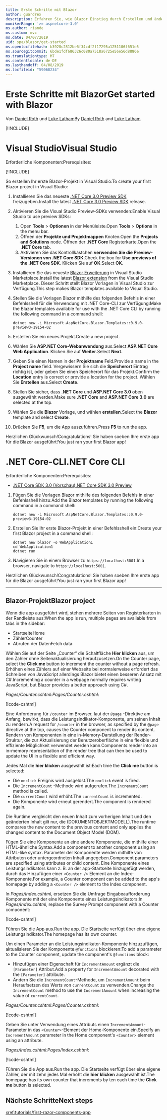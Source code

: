 ```yaml
---
title: Erste Schritte mit Blazor
author: guardrex
description: Erfahren Sie, wie Blazor Einstieg durch Erstellen und ändern ein Projekt Blazor.
monikerRange: '>= aspnetcore-3.0'
ms.author: riande
ms.custom: mvc
ms.date: 04/07/2019
uid: spa/blazor/get-started
ms.openlocfilehash: b3928c2812be6f34cdf2f17295a1251106f651e5
ms.sourcegitcommit: 6bde1fdf686326c080a7518a6725e56e56d8886e
ms.translationtype: MT
ms.contentlocale: de-DE
ms.lasthandoff: 04/08/2019
ms.locfileid: "59068234"
---
```

# <a name="get-started-with-blazor"></a><span data-ttu-id="bed74-103">Erste Schritte mit Blazor</span><span class="sxs-lookup"><span data-stu-id="bed74-103">Get started with Blazor</span></span>

<span data-ttu-id="bed74-104">Von [Daniel Roth](https://github.com/danroth27) und [Luke Latham](https://github.com/guardrex)</span><span class="sxs-lookup"><span data-stu-id="bed74-104">By [Daniel Roth](https://github.com/danroth27) and [Luke Latham](https://github.com/guardrex)</span></span>

[!INCLUDE[](~/includes/razor-components-preview-notice.md)]

# [<a name="visual-studio"></a><span data-ttu-id="bed74-105">Visual Studio</span><span class="sxs-lookup"><span data-stu-id="bed74-105">Visual Studio</span></span>](#tab/visual-studio)

<span data-ttu-id="bed74-106">Erforderliche Komponenten:</span><span class="sxs-lookup"><span data-stu-id="bed74-106">Prerequisites:</span></span>

[!INCLUDE[](~/includes/net-core-prereqs-vs-3.0.md)]

<span data-ttu-id="bed74-107">So erstellen Ihr erste Blazor-Projekt in Visual Studio:</span><span class="sxs-lookup"><span data-stu-id="bed74-107">To create your first Blazor project in Visual Studio:</span></span>

1. <span data-ttu-id="bed74-108">Installieren Sie das neueste [.NET Core 3.0 Preview SDK](https://dotnet.microsoft.com/download/dotnet-core/3.0) freizugeben.</span><span class="sxs-lookup"><span data-stu-id="bed74-108">Install the latest [.NET Core 3.0 Preview SDK](https://dotnet.microsoft.com/download/dotnet-core/3.0) release.</span></span>
1. <span data-ttu-id="bed74-109">Aktivieren Sie die Visual Studio Preview-SDKs verwenden:</span><span class="sxs-lookup"><span data-stu-id="bed74-109">Enable Visual Studio to use preview SDKs:</span></span>
   1. <span data-ttu-id="bed74-110">Open **Tools** > **Optionen** in der Menüleiste.</span><span class="sxs-lookup"><span data-stu-id="bed74-110">Open **Tools** > **Options** in the menu bar.</span></span>
   1. <span data-ttu-id="bed74-111">Öffnen der **Projekte und Projektmappen** Knoten.</span><span class="sxs-lookup"><span data-stu-id="bed74-111">Open the **Projects and Solutions** node.</span></span> <span data-ttu-id="bed74-112">Öffnen der **.NET Core** Registerkarte.</span><span class="sxs-lookup"><span data-stu-id="bed74-112">Open the **.NET Core** tab.</span></span>
   1. <span data-ttu-id="bed74-113">Aktivieren Sie das Kontrollkästchen **verwenden Sie die Preview-Versionen von .NET Core SDK**.</span><span class="sxs-lookup"><span data-stu-id="bed74-113">Check the box for **Use previews of the .NET Core SDK**.</span></span> <span data-ttu-id="bed74-114">Klicken Sie auf **OK**.</span><span class="sxs-lookup"><span data-stu-id="bed74-114">Select **OK**.</span></span>
1. <span data-ttu-id="bed74-115">Installieren Sie das neueste [Blazor Erweiterung](https://go.microsoft.com/fwlink/?linkid=870389) in Visual Studio Marketplace.</span><span class="sxs-lookup"><span data-stu-id="bed74-115">Install the latest [Blazor extension](https://go.microsoft.com/fwlink/?linkid=870389) from the Visual Studio Marketplace.</span></span> <span data-ttu-id="bed74-116">Dieser Schritt stellt Blazor Vorlagen in Visual Studio zur Verfügung.</span><span class="sxs-lookup"><span data-stu-id="bed74-116">This step makes Blazor templates available to Visual Studio.</span></span>
1. <span data-ttu-id="bed74-117">Stellen Sie die Vorlagen Blazor mithilfe des folgenden Befehls in einer Befehlsshell für die Verwendung mit .NET Core-CLI zur Verfügung:</span><span class="sxs-lookup"><span data-stu-id="bed74-117">Make the Blazor templates available for use with the .NET Core CLI by running the following command in a command shell:</span></span>

   ```console
   dotnet new -i Microsoft.AspNetCore.Blazor.Templates::0.9.0-preview3-19154-02
   ```
1. <span data-ttu-id="bed74-118">Erstellen Sie ein neues Projekt.</span><span class="sxs-lookup"><span data-stu-id="bed74-118">Create a new project.</span></span>
1. <span data-ttu-id="bed74-119">Wählen Sie **ASP.NET Core-Webanwendung** aus.</span><span class="sxs-lookup"><span data-stu-id="bed74-119">Select **ASP.NET Core Web Application**.</span></span> <span data-ttu-id="bed74-120">Klicken Sie auf **Weiter**.</span><span class="sxs-lookup"><span data-stu-id="bed74-120">Select **Next**.</span></span>
1. <span data-ttu-id="bed74-121">Geben Sie einen Namen in der **Projektname** Feld.</span><span class="sxs-lookup"><span data-stu-id="bed74-121">Provide a name in the **Project name** field.</span></span> <span data-ttu-id="bed74-122">Vergewissern Sie sich die **Speicherort** Eintrag richtig ist, oder geben Sie einen Speicherort für das Projekt.</span><span class="sxs-lookup"><span data-stu-id="bed74-122">Confirm the **Location** entry is correct or provide a location for the project.</span></span> <span data-ttu-id="bed74-123">Wählen Sie **Erstellen** aus.</span><span class="sxs-lookup"><span data-stu-id="bed74-123">Select **Create**.</span></span>
1. <span data-ttu-id="bed74-124">Stellen Sie sicher, dass **.NET Core** und **ASP.NET Core 3.0** oben ausgewählt werden.</span><span class="sxs-lookup"><span data-stu-id="bed74-124">Make sure **.NET Core** and **ASP.NET Core 3.0** are selected at the top.</span></span>
1. <span data-ttu-id="bed74-125">Wählen Sie die **Blazor** Vorlage, und wählen **erstellen**.</span><span class="sxs-lookup"><span data-stu-id="bed74-125">Select the **Blazor** template and select **Create**.</span></span>
1. <span data-ttu-id="bed74-126">Drücken Sie **F5**, um die App auszuführen.</span><span class="sxs-lookup"><span data-stu-id="bed74-126">Press **F5** to run the app.</span></span>

<span data-ttu-id="bed74-127">Herzlichen Glückwunsch!</span><span class="sxs-lookup"><span data-stu-id="bed74-127">Congratulations!</span></span> <span data-ttu-id="bed74-128">Sie haben soeben Ihre erste app für die Blazor ausgeführt!</span><span class="sxs-lookup"><span data-stu-id="bed74-128">You just ran your first Blazor app!</span></span>

<!--

# [Visual Studio Code](#tab/visual-studio-code)

Prerequisites:

[!INCLUDE[](~/includes/net-core-prereqs-vsc-3.0.md)]

To create your first Blazor project in Visual Studio Code:

1. Execute the following command in a command shell:

   ```console
   dotnet new blazor -o WebApplication1
   ```

1. Open the *WebApplication1* folder in Visual Studio Code.

1. Visual Studio code offers to create assets to build and debug the app, which includes the *tasks.json* and *launch.json* files. Select **Yes** to add the assets.

1. Execute the app using the Visual Studio Code debugger.

1. In a browser, navigate to `https://localhost:5001`.

Congratulations! You just ran your first Blazor app!

# [Visual Studio for Mac](#tab/visual-studio-mac)

.NET Core 3.0 will be supported with Visual Studio for Mac version 8.0 or later. Visual Studio for Mac version 8.0 Preview isn't available at this time.

Use the [.NET Core CLI version of this topic](xref:razor-components/get-started?tabs=netcore-cli) on macOS.

[!INCLUDE[](~/includes/net-core-prereqs-mac-3.0.md)]

To create your first project Blazor project in Visual Studio for Mac:

1. Select **File** > **New Solution** or **New Project**.
1. In the sidebar, select **.NET Core** > **App**.
1. Select **Blazor** and select **Next**.
1. The **Target Framework** defaults to **.NET Core 3.0**. Select **Next**.
1. In the **Project Name** field, enter `WebApplication1`. Select **Create**.
1. Select **Run** > **Run Without Debugging** to run the app *without the debugger*. Running with the debugger isn't supported at this time.

Congratulations! You just ran your first Blazor app!
-->

# [<a name="net-core-cli"></a><span data-ttu-id="bed74-129">.NET Core-CLI</span><span class="sxs-lookup"><span data-stu-id="bed74-129">.NET Core CLI</span></span>](#tab/netcore-cli/)

<span data-ttu-id="bed74-130">Erforderliche Komponenten:</span><span class="sxs-lookup"><span data-stu-id="bed74-130">Prerequisites:</span></span>

* [<span data-ttu-id="bed74-131">.NET Core SDK 3.0 (Vorschau)</span><span class="sxs-lookup"><span data-stu-id="bed74-131">.NET Core SDK 3.0 Preview</span></span>](https://dotnet.microsoft.com/download/dotnet-core/3.0)

1. <span data-ttu-id="bed74-132">Fügen Sie die Vorlagen Blazor mithilfe des folgenden Befehls in einer Befehlsshell hinzu:</span><span class="sxs-lookup"><span data-stu-id="bed74-132">Add the Blazor templates by running the following command in a command shell:</span></span>

   ```console
   dotnet new -i Microsoft.AspNetCore.Blazor.Templates::0.9.0-preview3-19154-02
   ```

1. <span data-ttu-id="bed74-133">Erstellen Sie Ihr erste Blazor-Projekt in einer Befehlsshell ein:</span><span class="sxs-lookup"><span data-stu-id="bed74-133">Create your first Blazor project in a command shell:</span></span>

   ```console
   dotnet new blazor -o WebApplication1
   cd WebApplication1
   dotnet run
   ```

1. <span data-ttu-id="bed74-134">Navigieren Sie in einem Browser zu `https://localhost:5001`.</span><span class="sxs-lookup"><span data-stu-id="bed74-134">In a browser, navigate to `https://localhost:5001`.</span></span>

<span data-ttu-id="bed74-135">Herzlichen Glückwunsch!</span><span class="sxs-lookup"><span data-stu-id="bed74-135">Congratulations!</span></span> <span data-ttu-id="bed74-136">Sie haben soeben Ihre erste app für die Blazor ausgeführt!</span><span class="sxs-lookup"><span data-stu-id="bed74-136">You just ran your first Blazor app!</span></span>

---

## <a name="blazor-project"></a><span data-ttu-id="bed74-137">Blazor-Projekt</span><span class="sxs-lookup"><span data-stu-id="bed74-137">Blazor project</span></span>

<span data-ttu-id="bed74-138">Wenn die app ausgeführt wird, stehen mehrere Seiten von Registerkarten in der Randleiste aus:</span><span class="sxs-lookup"><span data-stu-id="bed74-138">When the app is run, multiple pages are available from tabs in the sidebar:</span></span>

* <span data-ttu-id="bed74-139">Startseite</span><span class="sxs-lookup"><span data-stu-id="bed74-139">Home</span></span>
* <span data-ttu-id="bed74-140">Zähler</span><span class="sxs-lookup"><span data-stu-id="bed74-140">Counter</span></span>
* <span data-ttu-id="bed74-141">Abrufen der Daten</span><span class="sxs-lookup"><span data-stu-id="bed74-141">Fetch data</span></span>

<span data-ttu-id="bed74-142">Wählen Sie auf der Seite „Counter“ die Schaltfläche **Hier klicken** aus, um den Zähler ohne Seitenaktualisierung heraufzusetzen.</span><span class="sxs-lookup"><span data-stu-id="bed74-142">On the Counter page, select the **Click me** button to increment the counter without a page refresh.</span></span> <span data-ttu-id="bed74-143">Erhöhen eines Zählers auf einer Webseite bei normalerweise erfordert das Schreiben von JavaScript allerdings Blazor bietet einen besseren Ansatz mit C#.</span><span class="sxs-lookup"><span data-stu-id="bed74-143">Incrementing a counter in a webpage normally requires writing JavaScript, but Blazor provides a better approach using C#.</span></span>

<span data-ttu-id="bed74-144">*Pages/Counter.cshtml*:</span><span class="sxs-lookup"><span data-stu-id="bed74-144">*Pages/Counter.cshtml*:</span></span>

[!code-cshtml[](get-started/samples_snapshot/3.x/Counter1.cshtml)]

<span data-ttu-id="bed74-145">Eine Anforderung für `/counter` im Browser, laut der `@page` -Direktive am Anfang, bewirkt, dass die Leistungsindikator-Komponente, um seinen Inhalt zu rendern.</span><span class="sxs-lookup"><span data-stu-id="bed74-145">A request for `/counter` in the browser, as specified by the `@page` directive at the top, causes the Counter component to render its content.</span></span> <span data-ttu-id="bed74-146">Rendern von Komponenten in eine in-Memory-Darstellung der Render-Struktur, die zur Aktualisierung der Benutzeroberfläche in eine flexible und effiziente Möglichkeit verwendet werden kann.</span><span class="sxs-lookup"><span data-stu-id="bed74-146">Components render into an in-memory representation of the render tree that can then be used to update the UI in a flexible and efficient way.</span></span>

<span data-ttu-id="bed74-147">Jedes Mal die **hier klicken** ausgewählt ist:</span><span class="sxs-lookup"><span data-stu-id="bed74-147">Each time the **Click me** button is selected:</span></span>

* <span data-ttu-id="bed74-148">Die `onclick` Ereignis wird ausgelöst.</span><span class="sxs-lookup"><span data-stu-id="bed74-148">The `onclick` event is fired.</span></span>
* <span data-ttu-id="bed74-149">Die `IncrementCount` -Methode wird aufgerufen.</span><span class="sxs-lookup"><span data-stu-id="bed74-149">The `IncrementCount` method is called.</span></span>
* <span data-ttu-id="bed74-150">Die `currentCount` wird erhöht.</span><span class="sxs-lookup"><span data-stu-id="bed74-150">The `currentCount` is incremented.</span></span>
* <span data-ttu-id="bed74-151">Die Komponente wird erneut gerendert.</span><span class="sxs-lookup"><span data-stu-id="bed74-151">The component is rendered again.</span></span>

<span data-ttu-id="bed74-152">Die Runtime vergleicht den neuen Inhalt zum vorherigen Inhalt und den geänderten Inhalt gilt nur, die (DOKUMENTOBJEKTMODELL).</span><span class="sxs-lookup"><span data-stu-id="bed74-152">The runtime compares the new content to the previous content and only applies the changed content to the Document Object Model (DOM).</span></span>

<span data-ttu-id="bed74-153">Fügen Sie eine Komponente an eine andere Komponente, die mithilfe einer HTML-ähnliche Syntax.</span><span class="sxs-lookup"><span data-stu-id="bed74-153">Add a component to another component using an HTML-like syntax.</span></span> <span data-ttu-id="bed74-154">Parameter der Komponente werden mithilfe von Attributen oder untergeordneten Inhalt angegeben.</span><span class="sxs-lookup"><span data-stu-id="bed74-154">Component parameters are specified using attributes or child content.</span></span> <span data-ttu-id="bed74-155">Eine Komponente eines Leistungsindikators kann z. B. an der app-Startseite hinzugefügt werden, durch das Hinzufügen einer `<Counter />` Element an die Index-Komponente.</span><span class="sxs-lookup"><span data-stu-id="bed74-155">For example, a Counter component can be added to the app's homepage by adding a `<Counter />` element to the Index component.</span></span>

<span data-ttu-id="bed74-156">In *Pages/Index.cshtml*, ersetzen Sie die Umfrage Eingabeaufforderung Komponente mit der eine Komponente eines Leistungsindikators:</span><span class="sxs-lookup"><span data-stu-id="bed74-156">In *Pages/Index.cshtml*, replace the Survey Prompt component with a Counter component:</span></span>

[!code-cshtml[](get-started/samples_snapshot/3.x/Index1.cshtml?highlight=7)]

<span data-ttu-id="bed74-157">Führen Sie die App aus.</span><span class="sxs-lookup"><span data-stu-id="bed74-157">Run the app.</span></span> <span data-ttu-id="bed74-158">Die Startseite verfügt über eine eigene Leistungsindikator.</span><span class="sxs-lookup"><span data-stu-id="bed74-158">The homepage has its own counter.</span></span>

<span data-ttu-id="bed74-159">Um einen Parameter an die Leistungsindikator-Komponente hinzuzufügen, aktualisieren Sie der Komponente `@functions` blockieren:</span><span class="sxs-lookup"><span data-stu-id="bed74-159">To add a parameter to the Counter component, update the component's `@functions` block:</span></span>

* <span data-ttu-id="bed74-160">Hinzufügen einer Eigenschaft für `IncrementAmount` ergänzt die `[Parameter]` Attribut.</span><span class="sxs-lookup"><span data-stu-id="bed74-160">Add a property for `IncrementAmount` decorated with the `[Parameter]` attribute.</span></span>
* <span data-ttu-id="bed74-161">Ändern Sie die `IncrementCount`-Methode, um `IncrementAmount` beim Heraufsetzen des Werts von `currentCount` zu verwenden.</span><span class="sxs-lookup"><span data-stu-id="bed74-161">Change the `IncrementCount` method to use the `IncrementAmount` when increasing the value of `currentCount`.</span></span>

<span data-ttu-id="bed74-162">*Pages/Counter.cshtml*:</span><span class="sxs-lookup"><span data-stu-id="bed74-162">*Pages/Counter.cshtml*:</span></span>

[!code-cshtml[](get-started/samples_snapshot/3.x/Counter2.cshtml?highlight=4,8)]

<span data-ttu-id="bed74-163">Geben Sie unter Verwendung eines Attributs einen `IncrementAmount`-Parameter in das `<Counter>`-Element der Home-Komponente ein.</span><span class="sxs-lookup"><span data-stu-id="bed74-163">Specify an `IncrementAmount` parameter in the Home component's `<Counter>` element using an attribute.</span></span>

<span data-ttu-id="bed74-164">*Pages/Index.cshtml*:</span><span class="sxs-lookup"><span data-stu-id="bed74-164">*Pages/Index.cshtml*:</span></span>

[!code-cshtml[](get-started/samples_snapshot/3.x/Index2.cshtml)]

<span data-ttu-id="bed74-165">Führen Sie die App aus.</span><span class="sxs-lookup"><span data-stu-id="bed74-165">Run the app.</span></span> <span data-ttu-id="bed74-166">Die Startseite verfügt über eine eigene Zähler, der mit zehn jedes Mal erhöht die **hier klicken** ausgewählt ist.</span><span class="sxs-lookup"><span data-stu-id="bed74-166">The homepage has its own counter that increments by ten each time the **Click me** button is selected.</span></span>

## <a name="next-steps"></a><span data-ttu-id="bed74-167">Nächste Schritte</span><span class="sxs-lookup"><span data-stu-id="bed74-167">Next steps</span></span>

<xref:tutorials/first-razor-components-app>
